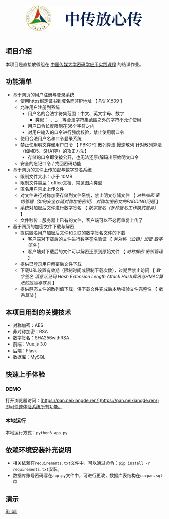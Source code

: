 <br><br>

<div align="center">  <img alt="Logo"  height="80" src="logo.svg"> <br> <br>

</div>


## 项目介绍

本项目是直接放假组在 [中国传媒大学密码学应用实践课程](https://c4pr1c3.github.io/cuc-wiki/ac.html) 的结课作业。



## 功能清单

- 基于网页的用户注册与登录系统
  - 使用https绑定证书到域名而非IP地址 【 *PKI* *X.509* 】
  - 允许用户注册到系统
    - 用户名的合法字符集范围：中文、英文字母、数字
      - 类似：-、_、.等合法字符集范围之外的字符不允许使用
    - 用户口令长度限制在36个字符之内
    - 对用户输入的口令进行强度校验，禁止使用弱口令
  - 使用合法用户名和口令登录系统
  - 禁止使用明文存储用户口令 【 PBKDF2 散列算法 慢速散列 针对散列算法（如MD5、SHA1等）的攻击方法】
    - 存储的口令即使被公开，也无法还原/解码出原始明文口令
  - 安全的忘记口令 / 找回密码功能
- 基于网页的文件上传加密与数字签名系统
  - 限制文件大小：小于 10MB
  - 限制文件类型：office文档、常见图片类型
  - 匿名用户禁止上传文件
  - 对文件进行对称加密存储到文件系统，禁止明文存储文件 【 *对称加密* *密钥管理（如何安全存储对称加密密钥）* *对称加密密文的PADDING问题* 】
  - 系统对加密后文件进行数字签名 【 *数字签名（多种签名工作模式差异）* 】
  - 文件秒传：服务器上已有的文件，客户端可以不必再重复上传了
- 基于网页的加密文件下载与解密
  - 提供匿名用户加密后文件和关联的数字签名文件的下载
    - 客户端对下载后的文件进行数字签名验证 【 *非对称（公钥）加密* *数字签名* 】
    - 客户端对下载后的文件可以解密还原到原始文件 【 *对称解密* *密钥管理* 】
  - 提供已登录用户解密后文件下载
  - 下载URL设置有效期（限制时间或限制下载次数），过期后禁止访问 【 *数字签名* *消息认证码* *Hash Extension Length Attack* *Hash算法与HMAC算法的区别与联系* 】
  - 提供静态文件的散列值下载，供下载文件完成后本地校验文件完整性 【 *散列算法* 】

## 本项目用到的关键技术

- 对称加密：AES
- 非对称加密：RSA
- 数字签名：SHA256withRSA
- 前端：Vue.js 3.0
- 后端：Flask
- 数据库：MySQL

## 快速上手体验

### DEMO

打开浏览器访问：[https://pan.neixiangde.ren/](https://pan.neixiangde.ren/)即可快速体验系统所有功能。

### 本地运行

本地运行方式：`python3 app.py`

## 依赖环境安装补充说明

- 相关依赖在`requirements.txt`文件中，可以通过命令：`pip install -r requirements.txt`安装。
- 数据库账号密码写在`app.py`文件中，可进行更改，数据库表结构在`cucpan.sql`中



## 演示

[Bilibili](https://www.bilibili.com/video/BV1eG41187mD/)